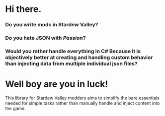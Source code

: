# Hi there.
### Do you write mods in Stardew Valley?
### Do you hate JSON with ***Passion***?
### Would you rather handle everything in C# Because it is objectively better at creating and handling custom behavior than injecting data from multiple individual json files?

# Well boy are you in luck!

This library for Stardew Valley modders aims to simplify the bare essentials needed for simple tasks rather than manually handle and inject content into the game.
